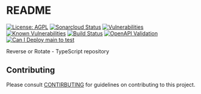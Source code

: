 # README

[![License: AGPL](https://img.shields.io/badge/License-AGPL-blue.svg)](https://github.com/gotreasa/reverse-or-rotate-typescript/blob/main/LICENSE)
[![Sonarcloud Status](https://sonarcloud.io/api/project_badges/measure?project=gotreasa_reverse-or-rotate-typescript&metric=alert_status)](https://sonarcloud.io/dashboard?id=gotreasa_reverse-or-rotate-typescript)
[![Vulnerabilities](https://sonarcloud.io/api/project_badges/measure?project=gotreasa_reverse-or-rotate-typescript&metric=vulnerabilities)](https://sonarcloud.io/summary/new_code?id=gotreasa_reverse-or-rotate-typescript)
[![Known Vulnerabilities](https://snyk.io/test/github/gotreasa/reverse-or-rotate-typescript/badge.svg)](https://snyk.io/test/github/gotreasa/reverse-or-rotate-typescript)
[![Build Status](https://github.com/gotreasa/reverse-or-rotate-typescript/actions/workflows/pipeline.yml/badge.svg)](https://github.com/gotreasa/reverse-or-rotate-typescript/actions/workflows/pipeline.yml)
[![OpenAPI Validation](https://validator.swagger.io/validator?url=https://raw.githubusercontent.com/gotreasa/reverse-or-rotate-typescript/main/openapi.yaml)](https://editor.swagger.io/?url=https://raw.githubusercontent.com/gotreasa/reverse-or-rotate-typescript/main/openapi.yaml)
[![Can I Deploy main to test](https://gotreasa.pactflow.io/pacticipants/reverse-or-rotate-typescript_app/branches/main/latest-version/can-i-deploy/to-environment/test/badge)](https://gotreasa.pactflow.io/hal-browser/browser.html#https://gotreasa.pactflow.io/pacticipants/reverse-or-rotate-typescript_app/branches/main/latest-version/can-i-deploy/to-environment/test/badge)

Reverse or Rotate - TypeScript repository

## Contributing

Please consult [CONTIRBUTING](./CONTRIBUTING.md) for guidelines on contributing to this project.
